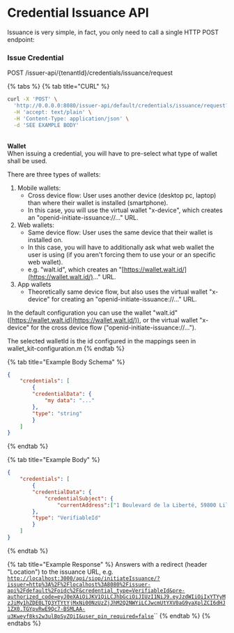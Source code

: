 # Credential Issuance API

Issuance is very simple, in fact, you only need to call a single HTTP POST endpoint:

### Issue Credential

POST /issuer-api/{tenantId}/credentials/issuance/request

{% tabs %}
{% tab title="CURL" %}
```bash
curl -X 'POST' \
  'http://0.0.0.0:8080/issuer-api/default/credentials/issuance/request?isPreAuthorized=true&walletId=$walletId' \
  -H 'accept: text/plain' \
  -H 'Content-Type: application/json' \
  -d 'SEE EXAMPLE BODY'
```

\
**Wallet**\
When issuing a credential, you will have to pre-select what type of wallet shall be used.

There are three types of wallets:

1. Mobile wallets:
   * Cross device flow: User uses another device (desktop pc, laptop) than where their wallet is installed (smartphone).
   * In this case, you will use the virtual wallet "x-device", which creates an "openid-initiate-issuance://..." URL.
2. Web wallets:
   * Same device flow: User uses the same device that their wallet is installed on.
   * In this case, you will have to additionally ask what web wallet the user is using (if you aren't forcing them to use your or an specific web wallet).
   * e.g. "walt.id", which creates an "[https://wallet.walt.id/](https://wallet.walt.id/)..." URL.
3. App wallets
   * Theoretically same device flow, but also uses the virtual wallet "x-device" for creating an "openid-initiate-issuance://..." URL.

In the default configuration you can use the wallet "walt.id" ([https://wallet.walt.id](https://wallet.walt.id/)), or the virtual wallet "x-device" for the cross device flow ("openid-initiate-issuance://...").

The selected walletId is the id configured in the mappings seen in wallet\_kit-configuration.m
{% endtab %}

{% tab title="Example Body Schema" %}
```json
{
    "credentials": [
        {
        "credentialData": {
            "my data": "..."
        },
        "type": "string"
        }
    ]
}
```
{% endtab %}

{% tab title="Example Body" %}
```json
{
    "credentials": [
        {
        "credentialData": {
            "credentialSubject": {
                "currentAddress":["1 Boulevard de la Liberté, 59800 Lille"],"dateOfBirth":"1993-04-08","familyName":"DOE","firstName":"Jane","gender":"FEMALE","id":"did:ebsi:2AEMAqXWKYMu1JHPAgGcga4dxu7ThgfgN95VyJBJGZbSJUtp","nameAndFamilyNameAtBirth":"Jane DOE","personalIdentifier":"0904008084H","placeOfBirth":"LILLE, FRANCE"}
        },
        "type": "VerifiableId"
        }
    ]
}
```
{% endtab %}

{% tab title="Example Response" %}
Answers with a redirect (header "Location") to the issuance URL, e.g. [`http://localhost:3000/api/siop/initiateIssuance/?issuer=http%3A%2F%2Flocalhost%3A8080%2Fissuer-api%2Fdefault%2Foidc%2F&credential_type=VerifiableId&pre-authorized_code=eyJ0eXAiOiJKV1QiLCJhbGciOiJIUzI1NiJ9.eyJzdWIiOiIxYTYyMzJiMy1hZDE0LTQ3YTYtYjMxNi00NzUzZjJhM2Q2NWYiLCJwcmUtYXV0aG9yaXplZCI6dHJ1ZX0.TGYpvRwE9Qc7-BSMLAA-u3Kweyf8ks2w3ulBpSyZQiI&user_pin_required=false`](http://localhost:3000/api/siop/initiateIssuance/?issuer=http%3A%2F%2Flocalhost%3A8080%2Fissuer-api%2Fdefault%2Foidc%2F\&credential\_type=VerifiableId\&pre-authorized\_code=eyJ0eXAiOiJKV1QiLCJhbGciOiJIUzI1NiJ9.eyJzdWIiOiIxYTYyMzJiMy1hZDE0LTQ3YTYtYjMxNi00NzUzZjJhM2Q2NWYiLCJwcmUtYXV0aG9yaXplZCI6dHJ1ZX0.TGYpvRwE9Qc7-BSMLAA-u3Kweyf8ks2w3ulBpSyZQiI\&user\_pin\_required=false)``
{% endtab %}
{% endtabs %}
